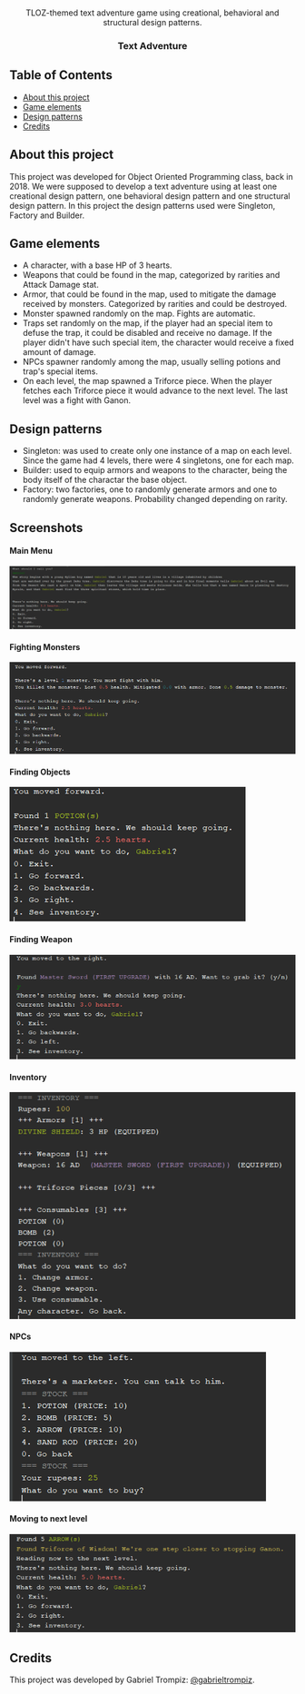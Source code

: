 <br />
<p align='center'>
  TLOZ-themed text adventure game using creational, behavioral and structural design patterns.
  <h3 align="center">Text Adventure</h3>
</p>

## Table of Contents
* [About this project](#about-this-project)
* [Game elements](#available-commands)
* [Design patterns](#design-patterns)
* [Credits](#credits)

## About this project
This project was developed for Object Oriented Programming class, back in 2018. We were supposed to develop a text adventure using at least one creational design pattern, one behavioral design pattern and one structural design pattern. In this project the design patterns used were Singleton, Factory and Builder.

## Game elements
* A character, with a base HP of 3 hearts.
* Weapons that could be found in the map, categorized by rarities and Attack Damage stat.
* Armor, that could be found in the map, used to mitigate the damage received by monsters. Categorized by rarities and could be destroyed.
* Monster spawned randomly on the map. Fights are automatic.
* Traps set randomly on the map, if the player had an special item to defuse the trap, it could be disabled and receive no damage. If the player didn't have such special item, the character would receive a fixed amount of damage.
* NPCs spawner randomly among the map, usually selling potions and trap's special items.
* On each level, the map spawned a Triforce piece. When the player fetches each Triforce piece it would advance to the next level. The last level was a fight with Ganon.

## Design patterns
* Singleton: was used to create only one instance of a map on each level. Since the game had 4 levels, there were 4 singletons, one for each map.
* Builder: used to equip armors and weapons to the character, being the body itself of the charactar the base object.
* Factory: two factories, one to randomly generate armors and one to randomly generate weapons. Probability changed depending on rarity.

## Screenshots
#### Main Menu
![Menu](https://raw.githubusercontent.com/gabrieltrompiz/text-adventure/master/img/main-menu.PNG)

#### Fighting Monsters
![Fighting Monsters](https://raw.githubusercontent.com/gabrieltrompiz/text-adventure/master/img/fighting-monsters.PNG)

#### Finding Objects
![Finding Objects](https://raw.githubusercontent.com/gabrieltrompiz/text-adventure/master/img/finding-objects.PNG)

#### Finding Weapon
![Finding Weapon](https://raw.githubusercontent.com/gabrieltrompiz/text-adventure/master/img/finding-weapon.PNG)

#### Inventory
![Inventory](https://raw.githubusercontent.com/gabrieltrompiz/text-adventure/master/img/inventory.PNG)

#### NPCs
![NPCs](https://raw.githubusercontent.com/gabrieltrompiz/text-adventure/master/img/NPCs.PNG)

#### Moving to next level
![Moving to next level](https://raw.githubusercontent.com/gabrieltrompiz/text-adventure/master/img/finding-triforce.PNG)

## Credits
This project was developed by Gabriel Trompiz: [@gabrieltrompiz](https://github.com/gabrieltrompiz).
